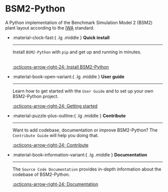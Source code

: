 # ​BSM2-Python

A Python implementation of the Benchmark Simulation Model 2 (BSM2) plant layout according to the 
[IWA](http://iwa-mia.org/) standard.

<div class="grid cards" markdown>

-   :material-clock-fast:{ .lg .middle } __Quick install__

    ---

    Install `BSM2-Python` with `pip` and get up
    and running in minutes.
    <br>
    <br>

    [:octicons-arrow-right-24: Install BSM2-Python](../install)

-   :material-book-open-variant:{ .lg .middle } __User guide__

    ---

    Learn how to get started with the `User Guide` and to set up your own BSM2-Python project.

    [:octicons-arrow-right-24: Getting started](../user_guide)

-   :material-puzzle-plus-outline:{ .lg .middle } __Contribute__

    ---

    Want to add codebase, documentation or improve BSM2-Python?
    The `Contribute Guide` will help you doing that.

    [:octicons-arrow-right-24: Contribute](../contribute)

-   :material-book-information-variant:{ .lg .middle } __Documentation__

    ---

    The `Source Code Documentation` provides in-depth information about the codebase of BSM2-Python.

    [:octicons-arrow-right-24: Documentation](../reference/bsm2_python)

</div>
